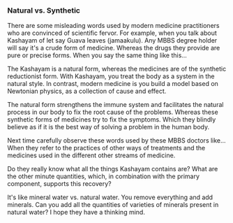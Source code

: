 ### Natural vs. Synthetic

There are some misleading words used by modern medicine practitioners who are convinced of scientific fervor. For example, when you talk about Kashayam of let say Guava leaves (jamaakulu). Any MBBS degree holder will say it's a crude form of medicine. Whereas the drugs they provide are pure or precise forms. When you say the same thing like this...  

The Kashayam is a natural form, whereas the medicines are of the synthetic reductionist form. With Kashayam, you treat the body as a system in the natural style. In contrast, modern medicine is you build a model based on Newtonian physics, as a collection of cause and effect.  

The natural form strengthens the immune system and facilitates the natural process in our body to fix the root cause of the problems. Whereas these synthetic forms of medicines try to fix the symptoms. Which they blindly believe as if it is the best way of solving a problem in the human body.  

Next time carefully observe these words used by these MBBS doctors like...  
When they refer to the practices of other ways of treatments and the medicines used in the different other streams of medicine.  

Do they really know what all the things Kashayam contains are? What are the other minute quantities, which, in combination with the primary component, supports this recovery?  

It's like mineral water vs. natural water. You remove everything and add minerals. Can you add all the quantities of varieties of minerals present in natural water? I hope they have a thinking mind.  

